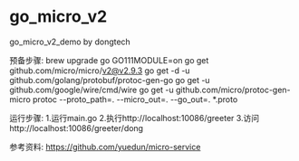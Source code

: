 # go_micro_v2
go_micro_v2_demo by dongtech

预备步骤:
brew upgrade go
GO111MODULE=on go get github.com/micro/micro/v2@v2.9.3
go get -d -u github.com/golang/protobuf/protoc-gen-go go get -u github.com/google/wire/cmd/wire go get -u github.com/micro/protoc-gen-micro
protoc --proto_path=. --micro_out=. --go_out=. *.proto

运行步骤: 
1.运行main.go
2.执行http://localhost:10086/greeter
3.访问http://localhost:10086/greeter/dong

参考资料:
https://github.com/yuedun/micro-service
